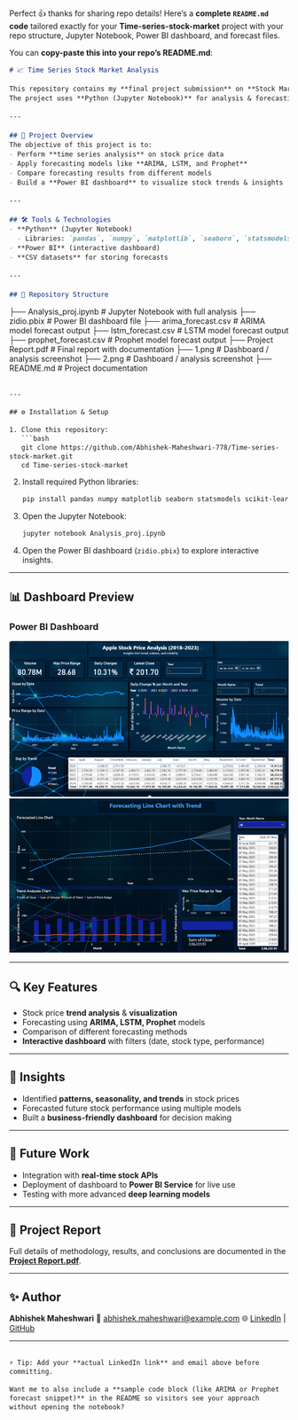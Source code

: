 Perfect 👍 thanks for sharing repo details!
Here’s a **complete `README.md` code** tailored exactly for your **Time-series-stock-market** project with your repo structure, Jupyter Notebook, Power BI dashboard, and forecast files.

You can **copy-paste this into your repo’s README.md**:

```markdown
# 📈 Time Series Stock Market Analysis  

This repository contains my **final project submission** on **Stock Market Time Series Analysis**.  
The project uses **Python (Jupyter Notebook)** for analysis & forecasting, and **Power BI** for building an interactive dashboard.  

---

## 🚀 Project Overview
The objective of this project is to:
- Perform **time series analysis** on stock price data  
- Apply forecasting models like **ARIMA, LSTM, and Prophet**  
- Compare forecasting results from different models  
- Build a **Power BI dashboard** to visualize stock trends & insights  

---

## 🛠️ Tools & Technologies
- **Python** (Jupyter Notebook)  
  - Libraries: `pandas`, `numpy`, `matplotlib`, `seaborn`, `statsmodels`, `scikit-learn`, `fbprophet`  
- **Power BI** (interactive dashboard)  
- **CSV datasets** for storing forecasts  

---

## 📂 Repository Structure
```

├── Analysis\_proj.ipynb          # Jupyter Notebook with full analysis
├── zidio.pbix                   # Power BI dashboard file
├── arima\_forecast.csv           # ARIMA model forecast output
├── lstm\_forecast.csv            # LSTM model forecast output
├── prophet\_forecast.csv         # Prophet model forecast output
├── Project Report.pdf           # Final report with documentation
├── 1.png                        # Dashboard / analysis screenshot
├── 2.png                        # Dashboard / analysis screenshot
├── README.md                    # Project documentation

````

---

## ⚙️ Installation & Setup

1. Clone this repository:
   ```bash
   git clone https://github.com/Abhishek-Maheshwari-778/Time-series-stock-market.git
   cd Time-series-stock-market
````

2. Install required Python libraries:

   ```bash
   pip install pandas numpy matplotlib seaborn statsmodels scikit-learn fbprophet
   ```

3. Open the Jupyter Notebook:

   ```bash
   jupyter notebook Analysis_proj.ipynb
   ```

4. Open the Power BI dashboard (`zidio.pbix`) to explore interactive insights.

---

## 📊 Dashboard Preview

### Power BI Dashboard

![Dashboard Preview 1](1.png)
![Dashboard Preview 2](2.png)

---

## 🔍 Key Features

* Stock price **trend analysis** & **visualization**
* Forecasting using **ARIMA, LSTM, Prophet** models
* Comparison of different forecasting methods
* **Interactive dashboard** with filters (date, stock type, performance)

---

## 🎯 Insights

* Identified **patterns, seasonality, and trends** in stock prices
* Forecasted future stock performance using multiple models
* Built a **business-friendly dashboard** for decision making

---

## 📌 Future Work

* Integration with **real-time stock APIs**
* Deployment of dashboard to **Power BI Service** for live use
* Testing with more advanced **deep learning models**

---

## 📑 Project Report

Full details of methodology, results, and conclusions are documented in the [**Project Report.pdf**](Project%20Report.pdf).

---

## ✨ Author

**Abhishek Maheshwari**
📧 [abhishek.maheshwari@example.com](mailto:abhishek.maheshwari@example.com)
🌐 [LinkedIn](https://linkedin.com/in/your-profile) | [GitHub](https://github.com/Abhishek-Maheshwari-778)

---

```

⚡ Tip: Add your **actual LinkedIn link** and email above before committing.  

Want me to also include a **sample code block (like ARIMA or Prophet forecast snippet)** in the README so visitors see your approach without opening the notebook?
```
